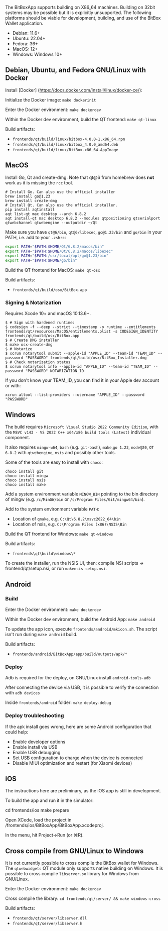 The BitBoxApp supports building on X86_64 machines. Building on 32bit
systems may be possible but it is explicitly unsupported. The following
platforms should be viable for development, building, and use of the BitBox
Wallet application.

* Debian: 11.6+
* Ubuntu: 22.04+
* Fedora: 36+
* MacOS: 12+
* Windows: Windows 10+

## Debian, Ubuntu, and Fedora GNU/Linux with Docker

Install [Docker]
(https://docs.docker.com/install/linux/docker-ce/):

Initialize the Docker image:
`make dockerinit`

Enter the Docker environment:
`make dockerdev`

Within the Docker dev environment, build the QT frontend:
`make qt-linux`

Build artifacts:
* `frontends/qt/build/linux/bitbox-4.0.0-1.x86_64.rpm`
* `frontends/qt/build/linux/bitbox_4.0.0_amd64.deb`
* `frontends/qt/build/linux/BitBox-x86_64.AppImage`

## MacOS

Install Go, Qt and create-dmg. Note that qt@6 from homebrew does **not** work as it is missing the
`rcc` tool.

```
# Install Go. Can also use the official installer
brew install go@1.23
brew install create-dmg
# Install Qt. Can also use the official installer.
pip install aqtinstall
aqt list-qt mac desktop --arch 6.8.2
aqt install-qt mac desktop 6.8.2 --modules qtpositioning qtserialport qtwebchannel qtwebengine --outputdir ~/Qt
```

Make sure you have `qt@6/bin`,  `qt@6/libexec`, `go@1.23/bin` and `go/bin` in your PATH, i.e. add to your `.zshrc`:

```bash
export PATH="$PATH:$HOME/Qt/6.8.2/macos/bin"
export PATH="$PATH:$HOME/Qt/6.8.2/macos/libexec"
export PATH="$PATH:/usr/local/opt/go@1.23/bin"
export PATH="$PATH:$HOME/go/bin"
```

Build the QT frontend for MacOS:
`make qt-osx`

Build artifacts:
* `frontends/qt/build/osx/BitBox.app`

### Signing & Notarization

Requires Xcode 10+ and macOS 10.13.6+.

```
$ # Sign with hardened runtime:
$ codesign -f --deep --strict --timestamp -o runtime --entitlements frontends/qt/resources/MacOS/entitlements.plist -s CODESIGN_IDENTITY frontends/qt/build/osx/BitBox.app
$ # Create DMG installer
$ make osx-create-dmg
$ # Notarize
$ xcrun notarytool submit --apple-id "APPLE_ID" --team-id "TEAM_ID" --password "PASSWORD" frontends/qt/build/osx/BitBox_Installer.dmg
$ # Check notarization status
$ xcrun notarytool info --apple-id "APPLE_ID" --team-id "TEAM_ID" --password "PASSWORD" NOTARIZATION_ID
```

If you don't know your TEAM_ID, you can find it in your Apple dev account or with:

```
xcrun altool --list-providers --username "APPLE_ID" --password "PASSWORD"
```

## Windows

The build requires `Microsoft Visual Studio 2022 Community Edition`, with the `MSVC v143 - VS 2022 C++ x64/x86 build tools (Latest)`
individual component.

It also requires `mingw-w64`, `bash` (e.g. `git-bash`), `make`,`go 1.23`, `node@20`, `QT 6.8.2` with `qtwebengine`, `nsis`
and possibly other tools.

Some of the tools are easy to install with `choco`:

    choco install git
    choco install mingw
    choco install nsis
    choco install make

Add a system environment variable `MINGW_BIN` pointing to the bin directory of mingw
(e.g. `/c/MinGW/bin` or `/c/Program Files/Git/mingw64/bin`).

Add to the system environment variable `PATH`:
- Location of `qmake`, e.g. `C:\Qt\6.8.2\msvc2022_64\bin`
- Location of nsis, e.g. `C:\Program Files (x86)\NSIS\Bin`

Build the QT frontend for Windows: `make qt-windows`

Build artifacts:
* `frontends\qt\build\windows\*`

To create the installer, run the NSIS UI, then: compile NSI scripts -> frontend/qt/setup.nsi, or run
`makensis setup.nsi`.

## Android

### Build
Enter the Docker environment: `make dockerdev`

Within the Docker dev environment, build the Android App: `make android`

To update the app icon, execute `frontends/android/mkicon.sh`.
The script isn't run during `make android` build.

Build artifacts:
* `frontends/android/BitBoxApp/app/build/outputs/apk/*`

### Deploy
Adb is required for the deploy, on GNU/Linux install `android-tools-adb`

After connecting the device via USB, it is possible to verify the connection with `adb devices`

Inside `frontends/android` folder: `make deploy-debug`

### Deploy troubleshooting
If the apk install goes wrong, here are some Android configuration that could help:
* Enable developer options
* Enable install via USB
* Enable USB debugging
* Set USB configuration to charge when the device is connected
* Disable MIUI optimization and restart (for Xiaomi devices)

## iOS

The instructions here are preliminary, as the iOS app is still in development.

To build the app and run it in the simulator:

   cd frontends/ios
   make prepare


Open XCode, load the project in /frontends/ios/BitBoxApp/BitBoxApp.xcodeproj.

In the menu, hit Project->Run (or ⌘R).

## Cross compile from GNU/Linux to Windows
It is not currently possible to cross compile the BitBox wallet for Windows.
The `qtwebwidgets` QT module only supports native building on Windows. It is
possible to cross compile `libserver.so` library for Windows from GNU/Linux.

Enter the Docker environment:
`make dockerdev`

Cross compile the library:
`cd frontends/qt/server/ && make windows-cross`

Build artifacts:
* `frontends/qt/server/libserver.dll`
* `frontends/qt/server/libserver.h`
